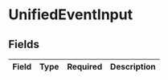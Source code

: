 # UnifiedEventInput


## Fields

| Field       | Type        | Required    | Description |
| ----------- | ----------- | ----------- | ----------- |